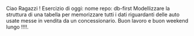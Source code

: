 Ciao Ragazzi !
Esercizio di oggi:
nome repo: db-first
Modellizzare la struttura di una tabella per memorizzare tutti i dati riguardanti delle auto usate messe in vendita da un concessionario.
Buon lavoro e buon weekend lungo !!!!.